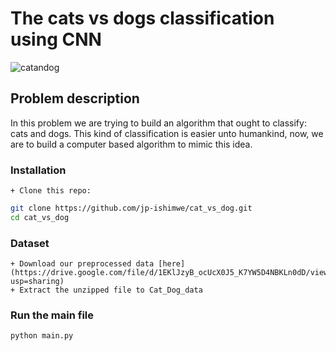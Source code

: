 # The cats vs dogs classification using CNN

![catandog](https://www.petmd.com/sites/default/files/introduce-dog-to-cat.jpg)

## Problem description

In this problem we are trying to build an algorithm that ought to classify: cats and dogs. This kind of classification is easier unto humankind, now, we are to build a computer based algorithm to mimic this idea.

### Installation
    + Clone this repo:
```bash
git clone https://github.com/jp-ishimwe/cat_vs_dog.git
cd cat_vs_dog
```
### Dataset

    + Download our preprocessed data [here](https://drive.google.com/file/d/1EKlJzyB_ocUcX0J5_K7YW5D4NBKLn0dD/view?usp=sharing)
    + Extract the unzipped file to Cat_Dog_data

### Run the main file

```bash
python main.py
```
